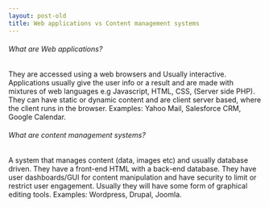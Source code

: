 ```yaml
---
layout: post-old
title: Web applications vs Content management systems 
---
```


###### What are Web applications?
They are accessed using a web browsers and Usually interactive. Applications usually give the user info or a result and are made with mixtures of web languages e.g Javascript, HTML, CSS,  (Server side PHP). They can have static or dynamic content and are client server based, where the client runs in the browser.
Examples:
Yahoo Mail,
Salesforce CRM,
Google Calendar.

###### What are content management systems?
A system that manages content (data, images etc) and usually database driven. They have a front-end HTML with a back-end database. They have user dashboards/GUI for content manipulation and have security to limit or restrict user engagement. Usually they will have some form of graphical editing tools.
Examples:
Wordpress,
Drupal,
Joomla.

